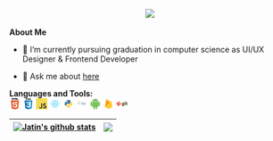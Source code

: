 <p align="center"><a href="https://JatinThakur2.github.io"><img width="20%" src="https://logos.textgiraffe.com/logos/logo-name/Jatin-designstyle-boots-m.png" /></a></p>

**About Me**

- 🌱 I’m currently pursuing graduation in computer science as UI/UX Designer & Frontend Developer

- 💬 Ask me about [here](https://github.com/JatinThakur2/JatinThakur2/issues)



**Languages and Tools:**  
<code><img height="20" src="https://raw.githubusercontent.com/github/explore/80688e429a7d4ef2fca1e82350fe8e3517d3494d/topics/html/html.png"></code> 
<code><img height="20" src="https://raw.githubusercontent.com/github/explore/80688e429a7d4ef2fca1e82350fe8e3517d3494d/topics/css/css.png"></code>
<code><img height="20" src="https://raw.githubusercontent.com/github/explore/80688e429a7d4ef2fca1e82350fe8e3517d3494d/topics/javascript/javascript.png"></code>
<code><img height="20" src="https://raw.githubusercontent.com/github/explore/80688e429a7d4ef2fca1e82350fe8e3517d3494d/topics/react/react.png"></code>
<code><img height="20" src="https://raw.githubusercontent.com/github/explore/80688e429a7d4ef2fca1e82350fe8e3517d3494d/topics/python/python.png"></code>
<code><img height="20" src="https://raw.githubusercontent.com/github/explore/80688e429a7d4ef2fca1e82350fe8e3517d3494d/topics/java/java.png"></code> 
<code><img height="20" src="https://raw.githubusercontent.com/github/explore/80688e429a7d4ef2fca1e82350fe8e3517d3494d/topics/android/android.png"></code> 
<code><img height="20" src="https://raw.githubusercontent.com/github/explore/80688e429a7d4ef2fca1e82350fe8e3517d3494d/topics/firebase/firebase.png"></code>
<code><img height="20" src="https://raw.githubusercontent.com/github/explore/80688e429a7d4ef2fca1e82350fe8e3517d3494d/topics/git/git.png"></code>
  

| <a href="https://github.com/JatinThakur2/github-readme-stats"><img align="center" src="https://github-readme-stats.vercel.app/api?username=JatinThakur2&show_icons=true&include_all_commits=true&theme=buefy&hide_border=true" alt="Jatin's github stats" /></a> | <a href="https://github.com/JatinThakur2/github-readme-stats"><img align="center" src="https://github-readme-stats.vercel.app/api/top-langs/?username=JatinThakur2&layout=compact&theme=buefy&hide_border=true" /></a> |
| ------------- | ------------- |
